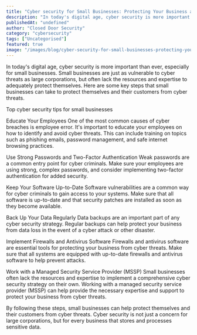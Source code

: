 ```yaml
---
title: "Cyber security for Small Businesses: Protecting Your Business and Your Customers"
description: "In today's digital age, cyber security is more important than ever, especially for small businesses. Small businesses are just as vulnerable to cyber threats as..."
publishedAt: "undefined"
author: "Closed Door Security"
category: "cybersecurity"
tags: ["Uncategorised"]
featured: true
image: "/images/blog/cyber-security-for-small-businesses-protecting-your-business-and-your-customers-featured.jpg"
---
```


In today's digital age, cyber security is more important than ever, especially for small businesses. Small businesses are just as vulnerable to cyber threats as large corporations, but often lack the resources and expertise to adequately protect themselves. Here are some key steps that small businesses can take to protect themselves and their customers from cyber threats.

Top cyber security tips for small businesses

Educate Your Employees One of the most common causes of cyber breaches is employee error. It's important to educate your employees on how to identify and avoid cyber threats. This can include training on topics such as phishing emails, password management, and safe internet browsing practices.

Use Strong Passwords and Two-Factor Authentication Weak passwords are a common entry point for cyber criminals. Make sure your employees are using strong, complex passwords, and consider implementing two-factor authentication for added security.

Keep Your Software Up-to-Date Software vulnerabilities are a common way for cyber criminals to gain access to your systems. Make sure that all software is up-to-date and that security patches are installed as soon as they become available.

Back Up Your Data Regularly Data backups are an important part of any cyber security strategy. Regular backups can help protect your business from data loss in the event of a cyber attack or other disaster.

Implement Firewalls and Antivirus Software Firewalls and antivirus software are essential tools for protecting your business from cyber threats. Make sure that all systems are equipped with up-to-date firewalls and antivirus software to help prevent attacks.

Work with a Managed Security Service Provider (MSSP) Small businesses often lack the resources and expertise to implement a comprehensive cyber security strategy on their own. Working with a managed security service provider (MSSP) can help provide the necessary expertise and support to protect your business from cyber threats.

By following these steps, small businesses can help protect themselves and their customers from cyber threats. Cyber security is not just a concern for large corporations, but for every business that stores and processes sensitive data.

